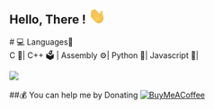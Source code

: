<h2>Hello, There ! <img src="https://github.com/Parply/Parply/blob/master/.github/Hi.gif?raw=true" width="30px"> </h2>
# 💻 Languages👾
<br>
C 📃|
C++ 🗳 |
Assembly ⚙|
Python 🐍|
Javascript 📂|

![](https://github-readme-stats.vercel.app/api/top-langs/?username=swerce&theme=dark&hide_border=false&include_all_commits=false&count_private=false&layout=compact)

##💰 You can help me by Donating
  [![BuyMeACoffee](https://img.shields.io/badge/Buy%20Me%20a%20Coffee-ffdd00?style=for-the-badge&logo=buy-me-a-coffee&logoColor=black)](https://buymeacoffee.com/swerce) 

